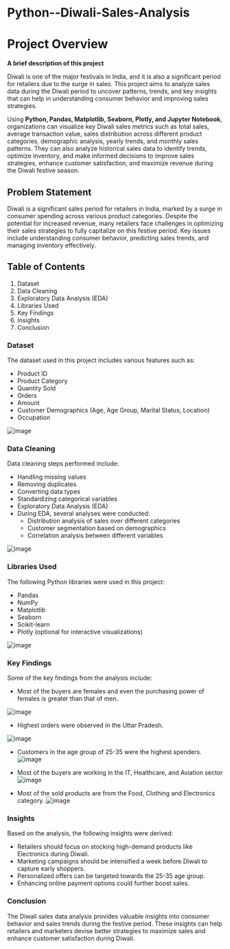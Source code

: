 # Python--Diwali-Sales-Analysis


# **Project Overview**

**A brief description of this project**

Diwali is one of the major festivals in India, and it is also a significant period for retailers due to the surge in sales. This project aims to analyze sales data during the Diwali period to uncover patterns, trends, and key insights that can help in understanding consumer behavior and improving sales strategies.

Using **Python, Pandas, Matplotlib, Seaborn, Plotly, and Jupyter Notebook**, organizations can visualize key Diwali sales metrics such as total sales, average transaction value, sales distribution across different product categories, demographic analysis, yearly trends, and monthly sales patterns. They can also analyze historical sales data to identify trends, optimize inventory, and make informed decisions to improve sales strategies, enhance customer satisfaction, and maximize revenue during the Diwali festive season.

## **Problem Statement**

Diwali is a significant sales period for retailers in India, marked by a surge in consumer spending across various product categories. Despite the potential for increased revenue, many retailers face challenges in optimizing their sales strategies to fully capitalize on this festive period. Key issues include understanding consumer behavior, predicting sales trends, and managing inventory effectively.

## **Table of Contents**
1. Dataset
2. Data Cleaning
3. Exploratory Data Analysis (EDA)
4. Libraries Used
5. Key Findings
6. Insights
6. Conclusion

### **Dataset**
The dataset used in this project includes various features such as:

- Product ID
- Product Category
- Quantity Sold
- Orders
- Amount
- Customer Demographics (Age, Age Group, Marital Status, Location)
- Occupation

![image](https://github.com/MithilKothari/Python--Diwali-Sales-Analysis/assets/156261969/7390c16f-1518-4402-9ebb-e00d2981202e)


### **Data Cleaning**
Data cleaning steps performed include:

- Handling missing values
- Removing duplicates
- Converting data types
- Standardizing categorical variables
- Exploratory Data Analysis (EDA)
- During EDA, several analyses were conducted:
    - Distribution analysis of sales over different categories
    - Customer segmentation based on demographics
    - Correlation analysis between different variables
 
![image](https://github.com/MithilKothari/Python--Diwali-Sales-Analysis/assets/156261969/d94780bf-aec1-44c6-8873-85e6fc3d010b)


### **Libraries Used**

The following Python libraries were used in this project:

- Pandas
- NumPy
- Matplotlib
- Seaborn
- Scikit-learn
- Plotly (optional for interactive visualizations)

![image](https://github.com/MithilKothari/Python--Diwali-Sales-Analysis/assets/156261969/aee33beb-61a5-40fe-8cd7-0dcd661230a1)

### **Key Findings** 

Some of the key findings from the analysis include:

* Most of the buyers are females and even the purchasing power of females is greater than that of men.

![image](https://github.com/MithilKothari/Python--Diwali-Sales-Analysis/assets/156261969/20ccc8a7-d8f7-475c-b3eb-eecd87fd7e87)

* Highest orders were observed in the Uttar Pradesh.

![image](https://github.com/MithilKothari/Python--Diwali-Sales-Analysis/assets/156261969/81313a34-4bcf-44a2-85c9-a468ca329a8f)

* Customers in the age group of 25-35 were the highest spenders.
![image](https://github.com/MithilKothari/Python--Diwali-Sales-Analysis/assets/156261969/f7f924c9-d623-4cd1-8db9-da0d61bcdbe9)

* Most of the buyers are working in the IT, Healthcare, and Aviation sector
![image](https://github.com/MithilKothari/Python--Diwali-Sales-Analysis/assets/156261969/87ff6e63-9eb9-4508-baef-9f5425f8d130)

* Most of the sold products are from the Food, Clothing and Electronics category.
![image](https://github.com/MithilKothari/Python--Diwali-Sales-Analysis/assets/156261969/46aa060f-0cbe-49c5-b87b-36229fb738de)

### **Insights**

Based on the analysis, the following insights were derived:

* Retailers should focus on stocking high-demand products like Electronics during Diwali.
* Marketing campaigns should be intensified a week before Diwali to capture early shoppers.
* Personalized offers can be targeted towards the 25-35 age group.
* Enhancing online payment options could further boost sales.

### **Conclusion**

The Diwali sales data analysis provides valuable insights into consumer behavior and sales trends during the festive period. These insights can help retailers and marketers devise better strategies to maximize sales and enhance customer satisfaction during Diwali.
